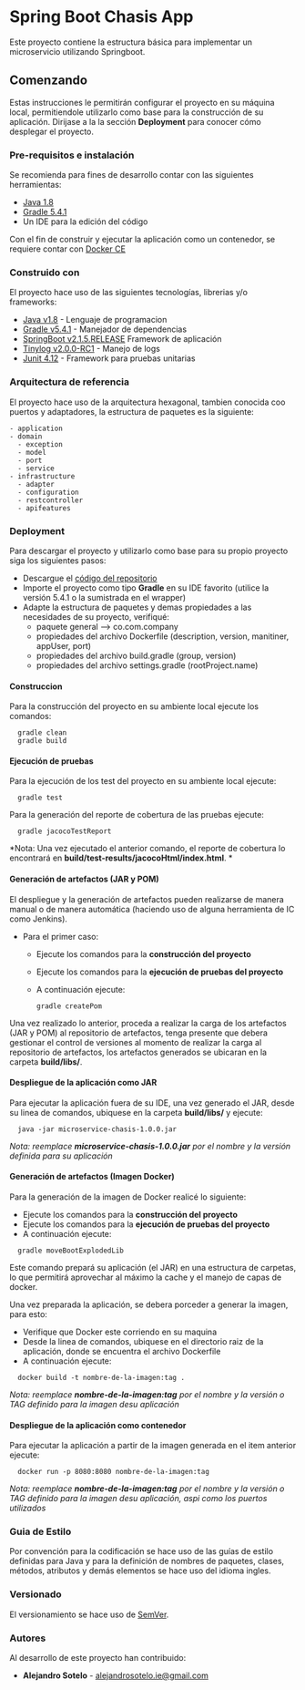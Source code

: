 # Spring Boot Chasis App

Este proyecto contiene la estructura básica para implementar un microservicio utilizando Springboot.

## Comenzando

Estas instrucciones le permitirán configurar el proyecto en su máquina local, permitiendole utilizarlo como base para la construcción de su aplicación. Dirijase a la la sección **Deployment** para conocer cómo desplegar el proyecto.

### Pre-requisitos e instalación

Se recomienda para fines de desarrollo contar con las siguientes herramientas:

- [Java 1.8](https://www.oracle.com/technetwork/java/javase/downloads/jdk8-downloads-2133151.html)
- [Gradle 5.4.1](https://gradle.org/releases/)
- Un IDE para la edición del código 

Con el fin de construir y ejecutar la aplicación como un contenedor, se requiere contar con [Docker CE]( https://hub.docker.com/editions/community/docker-ce-desktop-windows) 



### Construido con

El proyecto hace uso de las siguientes tecnologías, librerias y/o frameworks:

- [Java v1.8](https://www.oracle.com/technetwork/java/javase/downloads/jdk8-downloads-2133151.html) - Lenguaje de programacion
- [Gradle v5.4.1](https://gradle.org/releases/) - Manejador de dependencias 
- [SpringBoot v2.1.5.RELEASE](https://spring.io/projects/spring-boot) Framework de aplicación
- [Tinylog v2.0.0-RC1](https://tinylog.org/v2/) - Manejo de logs
- [Junit 4.12](https://junit.org/junit4/) - Framework para pruebas unitarias

### Arquitectura de referencia

El proyecto hace uso de la arquitectura hexagonal, tambien conocida coo puertos y adaptadores, la estructura de paquetes es la siguiente:
 
  ```      
 - application
 - domain
    - exception
    - model
    - port
    - service
 - infrastructure
    - adapter
    - configuration
    - restcontroller
    - apifeatures
  ```

### Deployment 

Para descargar el proyecto y utilizarlo como base para su propio proyecto siga los siguientes pasos:

* Descargue el [código del repositorio](https://github.com/alejandro-sotelo/SpringBootChasis.git)
* Importe el proyecto como tipo **Gradle** en su IDE favorito (utilice la versión 5.4.1 o la sumistrada en el wrapper)
* Adapte la estructura de paquetes y demas propiedades a las necesidades de su proyecto, verifiqué:
  - paquete general --> co.com.company
  - propiedades del archivo Dockerfile (description, version, manitiner, appUser, port)
  - propiedades del archivo build.gradle (group, version)
  - propiedades del archivo settings.gradle (rootProject.name)

#### Construccion
Para la construcción del proyecto en su ambiente local ejecute los comandos:
  ```
    gradle clean
    gradle build
  ```

#### Ejecución de pruebas
Para la ejecución de los test del proyecto en su ambiente local ejecute:
  ```
    gradle test
  ```

Para la generación del reporte de cobertura de las pruebas ejecute:

  ```
    gradle jacocoTestReport
  ```
  *Nota: Una vez ejecutado el anterior comando, el reporte de cobertura lo encontrará en **build/test-results/jacocoHtml/index.html**. * 

#### Generación de artefactos (JAR y POM)
El despliegue y la generación de artefactos pueden realizarse de manera manual o de manera automática (haciendo uso de alguna herramienta de IC como Jenkins).

* Para el primer caso:
    - Ejecute los comandos para la **construcción del proyecto**
    - Ejecute los comandos para la **ejecución de pruebas del proyecto**
    - A continuación ejecute:

      ```
      gradle createPom
      ```

Una vez realizado lo anterior, proceda a realizar la carga de los artefactos (JAR y POM) al repositorio de artefactos, tenga presente que debera gestionar el control de versiones al momento de realizar la carga al repositorio de artefactos, los artefactos generados se ubicaran en la carpeta **build/libs/**.

#### Despliegue de la aplicación como JAR

Para ejecutar la aplicación fuera de su IDE, una vez generado el JAR, desde su linea de comandos, ubiquese en la carpeta **build/libs/** y ejecute:


```     
  java -jar microservice-chasis-1.0.0.jar
```

*Nota: reemplace **microservice-chasis-1.0.0.jar** por el nombre y la versión definida para su aplicación* 

#### Generación de artefactos (Imagen Docker)
Para la generación de la imagen de Docker realicé lo siguiente:

- Ejecute los comandos para la **construcción del proyecto**
- Ejecute los comandos para la **ejecución de pruebas del proyecto**
- A continuación ejecute:

```
  gradle moveBootExplodedLib
```

Este comando prepará su aplicación (el JAR) en una estructura de carpetas, lo que permitirá aprovechar al máximo la cache y el manejo de capas de docker.

Una vez preparada la aplicación, se debera porceder a generar la imagen, para esto:

- Verifique que Docker este corriendo en su maquina
- Desde la linea de comandos, ubiquese en el directorio raiz de la aplicación, donde se encuentra el archivo Dockerfile 
- A continuación ejecute:

```
  docker build -t nombre-de-la-imagen:tag .
```

*Nota: reemplace **nombre-de-la-imagen:tag** por el nombre y la versión o TAG definido para la imagen desu aplicación* 

#### Despliegue de la aplicación como contenedor 
Para ejecutar la aplicación a partir de la imagen generada en el item anterior ejecute:

```
  docker run -p 8080:8080 nombre-de-la-imagen:tag
```
*Nota: reemplace **nombre-de-la-imagen:tag** por el nombre y la versión o TAG definido para la imagen desu aplicación, aspi como los puertos utilizados* 

### Guia de Estilo

Por convención para la codificación se hace uso de las guías de estilo definidas para Java y para la definición de nombres de paquetes, clases, métodos, atributos y demás elementos se hace uso del idioma ingles.

### Versionado

El versionamiento se hace uso de [SemVer](https://semver.org/lang/es/).

### Autores
Al desarrollo de este proyecto han contribuido:

* **Alejandro Sotelo** - alejandrosotelo.ie@gmail.com

